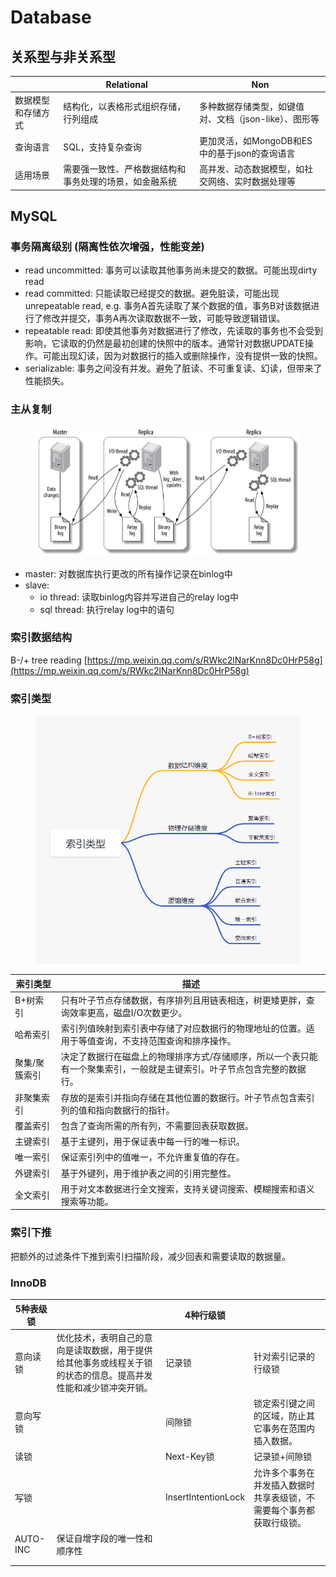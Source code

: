 # Database

## 关系型与非关系型

|           | Relational                  | Non                             |
| --------- | --------------------------- | ------------------------------- |
| 数据模型和存储方式 | 结构化，以表格形式组织存储，行列组成          | 多种数据存储类型，如键值对、文档（json-like）、图形等 |
| 查询语言      | SQL，支持复杂查询                  | 更加灵活，如MongoDB和ES中的基于json的查询语言   |
| 适用场景      | 需要强一致性、严格数据结构和事务处理的场景，如金融系统 | 高并发、动态数据模型，如社交网络、实时数据处理等        |

## MySQL

### 事务隔离级别 (隔离性依次增强，性能变差)

* read uncommitted: 事务可以读取其他事务尚未提交的数据。可能出现dirty read
* read committed: 只能读取已经提交的数据。避免脏读，可能出现unrepeatable read, e.g. 事务A首先读取了某个数据的值，事务B对该数据进行了修改并提交，事务A再次读取数据不一致，可能导致逻辑错误。
* repeatable read: 即使其他事务对数据进行了修改，先读取的事务也不会受到影响，它读取的仍然是最初创建的快照中的版本。通常针对数据UPDATE操作。可能出现幻读，因为对数据行的插入或删除操作，没有提供一致的快照。
* serializable: 事务之间没有并发。避免了脏读、不可重复读、幻读，但带来了性能损失。

### 主从复制

<figure><img src="../.gitbook/assets/db_master-slave.png" alt=""><figcaption></figcaption></figure>

* master: 对数据库执行更改的所有操作记录在binlog中
* slave:
  * io thread: 读取binlog内容并写进自己的relay log中
  * sql thread: 执行relay log中的语句

### 索引数据结构

B-/+ tree reading [https://mp.weixin.qq.com/s/RWkc2lNarKnn8Dc0HrP58g](https://mp.weixin.qq.com/s/RWkc2lNarKnn8Dc0HrP58g)

### 索引类型

<figure><img src="../.gitbook/assets/index_types.jpeg" alt=""><figcaption></figcaption></figure>

| 索引类型    | 描述                                                           |
| ------- | ------------------------------------------------------------ |
| B+树索引   | 只有叶子节点存储数据，有序排列且用链表相连，树更矮更胖，查询效率更高，磁盘I/O次数更少。                |
| 哈希索引    | 索引列值映射到索引表中存储了对应数据行的物理地址的位置。适用于等值查询，不支持范围查询和排序操作。            |
| 聚集/聚簇索引 | 决定了数据行在磁盘上的物理排序方式/存储顺序，所以一个表只能有一个聚集索引，一般就是主键索引。叶子节点包含完整的数据行。 |
| 非聚集索引   | 存放的是索引并指向存储在其他位置的数据行。叶子节点包含索引列的值和指向数据行的指针。                   |
| 覆盖索引    | 包含了查询所需的所有列，不需要回表获取数据。                                       |
| 主键索引    | 基于主键列，用于保证表中每一行的唯一标识。                                        |
| 唯一索引    | 保证索引列中的值唯一，不允许重复值的存在。                                        |
| 外键索引    | 基于外键列，用于维护表之间的引用完整性。                                         |
| 全文索引    | 用于对文本数据进行全文搜索，支持关键词搜索、模糊搜索和语义搜索等功能。                          |

### 索引下推

把额外的过滤条件下推到索引扫描阶段，减少回表和需要读取的数据量。



### InnoDB

| 5种表级锁    |                                                         | 4种行级锁               |                                    |
| -------- | ------------------------------------------------------- | ------------------- | ---------------------------------- |
| 意向读锁     | 优化技术，表明自己的意向是读取数据，用于提供给其他事务或线程关于锁的状态的信息。提高并发性能和减少锁冲突开销。 | 记录锁                 | 针对索引记录的行级锁                         |
| 意向写锁     |                                                         | 间隙锁                 | 锁定索引键之间的区域，防止其它事务在范围内插入数据。         |
| 读锁       |                                                         | Next-Key锁           | 记录锁+间隙锁                            |
| 写锁       |                                                         | InsertIntentionLock | 允许多个事务在并发插入数据时共享表级锁，不需要每个事务都获取行级锁。 |
| AUTO-INC | 保证自增字段的唯一性和顺序性                                          |                     |                                    |
|          |                                                         |                     |                                    |
|          |                                                         |                     |                                    |

